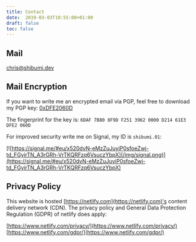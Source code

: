 ```yaml
---
title: Contact
date:  2019-03-03T10:55:00+01:00
draft: false
toc: false
---
```


## Mail

chris@shibumi.dev  

## Mail Encryption

If you want to write me an encrypted email via PGP, feel free to download my PGP key: [0xDFE2060D](/storage/pubkey.txt)

The fingerprint for the key is: `6DAF 7B80 8F9D F251 3962 0000 D214 61E3 DFE2 060D`

For improved security write me on Signal, my ID is `shibumi.01`:

[![https://signal.me/#eu/x520dvN-eMzZuJuyiP0sfoeZwj-td_FGyirTN_A3rGRh-VrTKQRFzq6VsuczYbpX](/img/signal.png)](https://signal.me/#eu/x520dvN-eMzZuJuyiP0sfoeZwj-td_FGyirTN_A3rGRh-VrTKQRFzq6VsuczYbpX)


## Privacy Policy

This website is hosted [https://netlify.com](https://netlify.com)'s content delivery network (CDN).
The privacy policy and General Data Protection Regulation (GDPR) of netlify does apply:

[https://www.netlify.com/privacy/](https://www.netlify.com/privacy/)
[https://www.netlify.com/gdpr/](https://www.netlify.com/gdpr/)
